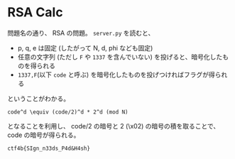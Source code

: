 # RSA Calc

問題名の通り、 RSA の問題。 `server.py` を読むと、

* p, q, e は固定 (したがって N, d, phi なども固定)
* 任意の文字列 (ただし `F` や `1337` を含んでいない) を投げると、暗号化したものを得られる
* `1337,F`(以下 `code` と呼ぶ) を暗号化したものを投げつければフラグが得られる

ということがわかる。

```
code^d \equiv (code/2)^d * 2^d (mod N)
```

となることを利用し、 code/2 の暗号と 2 (\x02) の暗号の積を取ることで、 code の暗号が得られる。

`ctf4b{SIgn_n33ds_P4d&H4sh}`